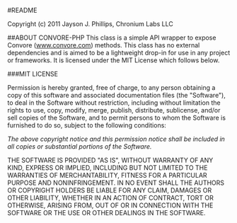 #README

Copyright (c) 2011 Jayson J. Phillips, Chronium Labs LLC


##ABOUT CONVORE-PHP
This class is a simple API wrapper to expose Convore (www.convore.com) methods. This class has no external dependencies and is aimed to be a lightweight drop-in for use in any project or frameworks. It is licensed under the MIT License which follows below.

###MIT LICENSE

Permission is hereby granted, free of charge, to any person obtaining a copy
of this software and associated documentation files (the "Software"), to deal
in the Software without restriction, including without limitation the rights
to use, copy, modify, merge, publish, distribute, sublicense, and/or sell
copies of the Software, and to permit persons to whom the Software is
furnished to do so, subject to the following conditions:

_The above copyright notice and this permission notice shall be included in all copies or substantial portions of the Software._

THE SOFTWARE IS PROVIDED "AS IS", WITHOUT WARRANTY OF ANY KIND, EXPRESS OR IMPLIED, INCLUDING BUT NOT LIMITED TO THE WARRANTIES OF MERCHANTABILITY, FITNESS FOR A PARTICULAR PURPOSE AND NONINFRINGEMENT. IN NO EVENT SHALL THE AUTHORS OR COPYRIGHT HOLDERS BE LIABLE FOR ANY CLAIM, DAMAGES OR OTHER LIABILITY, WHETHER IN AN ACTION OF CONTRACT, TORT OR OTHERWISE, ARISING FROM, OUT OF OR IN CONNECTION WITH THE SOFTWARE OR THE USE OR OTHER DEALINGS IN THE SOFTWARE.